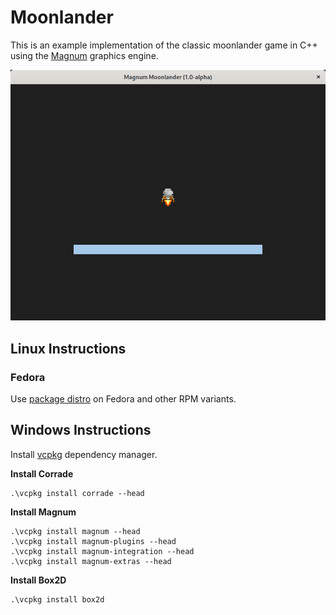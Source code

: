 # Moonlander

This is an example implementation of the classic moonlander game in C++
using the [Magnum](https://github.com/mosra/magnum) graphics engine.

![Alt text](doc/moonlander-1.png "Screenshot")

## Linux Instructions

### Fedora
Use [package distro](https://github.com/alkavan/magnum-rpm) on Fedora and other RPM variants. 

## Windows Instructions
Install [vcpkg](https://vcpkg.io/) dependency manager.

**Install Corrade**
```
.\vcpkg install corrade --head
```

**Install Magnum**
```
.\vcpkg install magnum --head
.\vcpkg install magnum-plugins --head
.\vcpkg install magnum-integration --head
.\vcpkg install magnum-extras --head
```

**Install Box2D**
```
.\vcpkg install box2d
```
